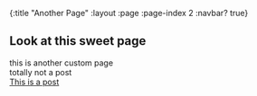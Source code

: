{:title "Another Page"
 :layout :page
 :page-index 2
 :navbar? true}

## Look at this sweet page

this is another custom page
<br/>
totally not a post
<br/>
[This is a post](/posts-output/2022-01-07-examplepost)